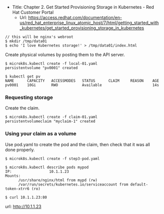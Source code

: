 * Title:	Chapter 2. Get Started Provisioning Storage in Kubernetes - Red Hat Customer Portal
  * Url:	https://access.redhat.com/documentation/en-us/red_hat_enterprise_linux_atomic_host/7/html/getting_started_with_kubernetes/get_started_provisioning_storage_in_kubernetes

```
// this will be nginx's webroot
$ mkdir /tmp/data01
$ echo 'I love Kubernetes storage!' > /tmp/data01/index.html
```

Create physical volumes by posting them to the API server.

```
$ microk8s.kubectl create -f local-01.yaml
persistentvolume "pv0001" created

$ kubectl get pv
NAME      CAPACITY   ACCESSMODES   STATUS      CLAIM     REASON    AGE
pv0001    10Gi       RWO           Available                       14s
```

### Requesting storage

Create the claim.

```
$ microk8s.kubectl create -f claim-01.yaml
persistentvolumeclaim "myclaim-1" created
```

### Using your claim as a volume
Use pod.yaml to create the pod and the claim, then check that it was all done properly.

```
$ microk8s.kubectl create -f step3-pod.yaml

$ microk8s.kubectl describe pods mypod 
IP:                 10.1.1.23
Mounts:
      /usr/share/nginx/html from mypd (rw)
      /var/run/secrets/kubernetes.io/serviceaccount from default-token-xtrr6 (ro)
```

```
$ curl 10.1.1.23:80
```

url: http://10.1.1.23

